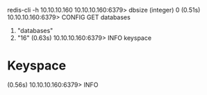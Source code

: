 redis-cli -h 10.10.10.160
10.10.10.160:6379> dbsize
(integer) 0
(0.51s)
10.10.10.160:6379> CONFIG GET databases
1) "databases"
2) "16"
(0.63s)
10.10.10.160:6379> INFO keyspace
# Keyspace
(0.56s)
10.10.10.160:6379> INFO
